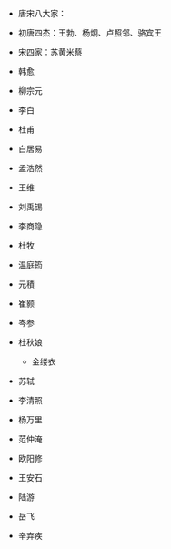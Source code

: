 - 唐宋八大家：
- 初唐四杰：王勃、杨炯、卢照邻、骆宾王
- 宋四家：苏黄米蔡


- 韩愈
- 柳宗元
- 李白
- 杜甫
- 白居易
- 孟浩然
- 王维
- 刘禹锡
- 李商隐
- 杜牧
- 温庭筠
- 元積
- 崔颢
- 岑参
- 杜秋娘
    - 金缕衣



- 苏轼
- 李清照
- 杨万里
- 范仲淹
- 欧阳修
- 王安石
- 陆游
- 岳飞
- 辛弃疾